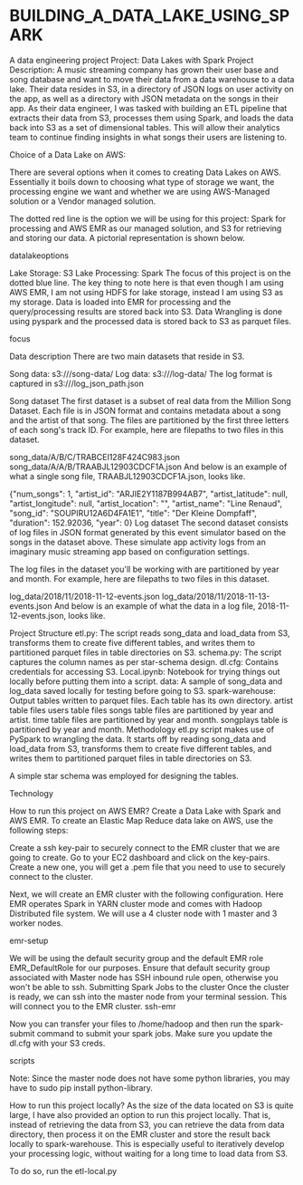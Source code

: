 # BUILDING_A_DATA_LAKE_USING_SPARK
A data engineering project
Project: Data Lakes with Spark
Project Description: A music streaming company has grown their user base and song database and want to move their data from a data warehouse to a data lake. Their data resides in S3, in a directory of JSON logs on user activity on the app, as well as a directory with JSON metadata on the songs in their app. As their data engineer, I was tasked with building an ETL pipeline that extracts their data from S3, processes them using Spark, and loads the data back into S3 as a set of dimensional tables. This will allow their analytics team to continue finding insights in what songs their users are listening to.

Choice of a Data Lake on AWS:

There are several options when it comes to creating Data Lakes on AWS. Essentially it boils down to choosing what type of storage we want, the processing engine we want and whether we are using AWS-Managed solution or a Vendor managed solution.

The dotted red line is the option we will be using for this project: Spark for processing and AWS EMR as our managed solution, and S3 for retrieving and storing our data. A pictorial representation is shown below.

datalakeoptions

Lake Storage: S3
Lake Processing: Spark
The focus of this project is on the dotted blue line. The key thing to note here is that even though I am using AWS EMR, I am not using HDFS for lake storage, instead I am using S3 as my storage. Data is loaded into EMR for processing and the query/processing results are stored back into S3. Data Wrangling is done using pyspark and the processed data is stored back to S3 as parquet files.

focus

Data description
There are two main datasets that reside in S3.

Song data: s3://<bucket>/song-data/
Log data: s3://<bucket>/log-data/
The log format is captured in s3://<bucket>/log_json_path.json

Song dataset
The first dataset is a subset of real data from the Million Song Dataset. Each file is in JSON format and contains metadata about a song and the artist of that song. The files are partitioned by the first three letters of each song's track ID. For example, here are filepaths to two files in this dataset.

song_data/A/B/C/TRABCEI128F424C983.json
song_data/A/A/B/TRAABJL12903CDCF1A.json
And below is an example of what a single song file, TRAABJL12903CDCF1A.json, looks like.

{"num_songs": 1, "artist_id": "ARJIE2Y1187B994AB7", "artist_latitude": null, "artist_longitude": null, "artist_location": "", "artist_name": "Line Renaud", "song_id": "SOUPIRU12A6D4FA1E1", "title": "Der Kleine Dompfaff", "duration": 152.92036, "year": 0}
Log dataset
The second dataset consists of log files in JSON format generated by this event simulator based on the songs in the dataset above. These simulate app activity logs from an imaginary music streaming app based on configuration settings.

The log files in the dataset you'll be working with are partitioned by year and month. For example, here are filepaths to two files in this dataset.

log_data/2018/11/2018-11-12-events.json
log_data/2018/11/2018-11-13-events.json
And below is an example of what the data in a log file, 2018-11-12-events.json, looks like.



Project Structure
etl.py: The script reads song_data and load_data from S3, transforms them to create five different tables, and writes them to partitioned parquet files in table directories on S3.
schema.py: The script captures the column names as per star-schema design.
dl.cfg: Contains credentials for accessing S3.
Local.ipynb: Notebook for trying things out locally before putting them into a script.
data: A sample of song_data and log_data saved locally for testing before going to S3.
spark-warehouse: Output tables written to parquet files. Each table has its own directory.
artist table files
users table files
songs table files are partitioned by year and artist.
time table files are partitioned by year and month.
songplays table is partitioned by year and month.
Methodology
etl.py script makes use of PySpark to wrangling the data. It starts off by reading song_data and load_data from S3, transforms them to create five different tables, and writes them to partitioned parquet files in table directories on S3.

A simple star schema was employed for designing the tables.



Technology


How to run this project on AWS EMR?
Create a Data Lake with Spark and AWS EMR.
To create an Elastic Map Reduce data lake on AWS, use the following steps:

Create a ssh key-pair to securely connect to the EMR cluster that we are going to create. Go to your EC2 dashboard and click on the key-pairs. Create a new one, you will get a .pem file that you need to use to securely connect to the cluster.

Next, we will create an EMR cluster with the following configuration. Here EMR operates Spark in YARN cluster mode and comes with Hadoop Distributed file system. We will use a 4 cluster node with 1 master and 3 worker nodes.

emr-setup

We will be using the default security group and the default EMR role EMR_DefaultRole for our purposes. Ensure that default security group associated with Master node has SSH inbound rule open, otherwise you won't be able to ssh.
Submitting Spark Jobs to the cluster
Once the cluster is ready, we can ssh into the master node from your terminal session. This will connect you to the EMR cluster. ssh-emr

Now you can transfer your files to /home/hadoop and then run the spark-submit command to submit your spark jobs. Make sure you update the dl.cfg with your S3 creds.

scripts

Note: Since the master node does not have some python libraries, you may have to sudo pip install python-library.

How to run this project locally?
As the size of the data located on S3 is quite large, I have also provided an option to run this project locally. That is, instead of retrieving the data from S3, you can retrieve the data from data directory, then process it on the EMR cluster and store the result back locally to spark-warehouse. This is especially useful to iteratively develop your processing logic, without waiting for a long time to load data from S3.

To do so, run the etl-local.py
